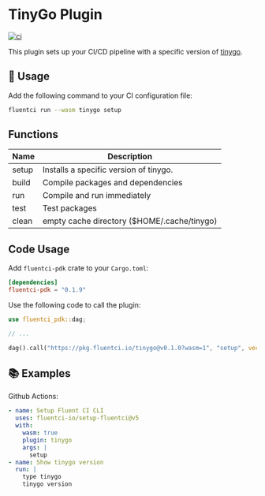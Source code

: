 # TinyGo Plugin

[![ci](https://github.com/fluentci-io/tinygo-plugin/actions/workflows/ci.yml/badge.svg)](https://github.com/fluentci-io/tinygo-plugin/actions/workflows/ci.yml)

This plugin sets up your CI/CD pipeline with a specific version of [tinygo](https://tinygo.org/).

## 🚀 Usage

Add the following command to your CI configuration file:

```bash
fluentci run --wasm tinygo setup
```

## Functions

| Name   | Description                                |
| ------ | ------------------------------------------ |
| setup  | Installs a specific version of tinygo.      |
| build  | Compile packages and dependencies  |
| run    | Compile and run immediately |
| test   | Test packages |
| clean  | empty cache directory ($HOME/.cache/tinygo) |


## Code Usage

Add `fluentci-pdk` crate to your `Cargo.toml`:

```toml
[dependencies]
fluentci-pdk = "0.1.9"
```

Use the following code to call the plugin:

```rust
use fluentci_pdk::dag;

// ...

dag().call("https://pkg.fluentci.io/tinygo@v0.1.0?wasm=1", "setup", vec!["latest"])?;
```

## 📚 Examples

Github Actions:

```yaml
- name: Setup Fluent CI CLI
  uses: fluentci-io/setup-fluentci@v5
  with:
    wasm: true
    plugin: tinygo
    args: |
      setup
- name: Show tinygo version
  run: |
    type tinygo
    tinygo version
```
